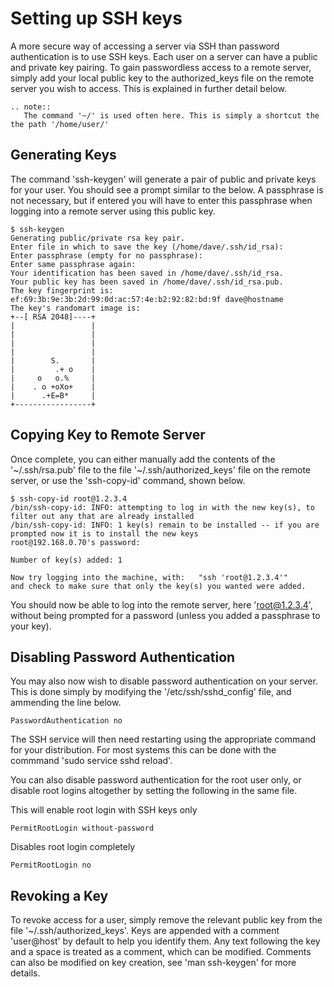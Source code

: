 # Setting up SSH keys

A more secure way of accessing a server via SSH than password authentication is to use SSH keys. Each user on a server can have a public and private key pairing. To gain passwordless access to a remote server, simply add your local public key to the authorized_keys file on the remote server you wish to access. This is explained in further detail below.

```eval_rst
.. note::
   The command '~/' is used often here. This is simply a shortcut the the path '/home/user/'
``` 

## Generating Keys

The command 'ssh-keygen' will generate a pair of public and private keys for your user. You should see a prompt similar to the below. A passphrase is not necessary, but if entered you will have to enter this passphrase when logging into a remote server using this public key. 

```console
$ ssh-keygen
Generating public/private rsa key pair.
Enter file in which to save the key (/home/dave/.ssh/id_rsa):
Enter passphrase (empty for no passphrase):
Enter same passphrase again:
Your identification has been saved in /home/dave/.ssh/id_rsa.
Your public key has been saved in /home/dave/.ssh/id_rsa.pub.
The key fingerprint is:
ef:69:3b:9e:3b:2d:99:0d:ac:57:4e:b2:92:82:bd:9f dave@hostname
The key's randomart image is:
+--[ RSA 2048]----+
|                 |
|                 |
|                 |
|                 |
|        S.       |
|         .+ o    |
|     o   o.%     |
|    . o +oXo+    |
|      .+E=B*     |
+-----------------+
```

## Copying Key to Remote Server

Once complete, you can either manually add the contents of the '~/.ssh/rsa.pub' file to the file '~/.ssh/authorized_keys' file on the remote server, or use the 'ssh-copy-id' command, shown below.

```console
$ ssh-copy-id root@1.2.3.4
/bin/ssh-copy-id: INFO: attempting to log in with the new key(s), to filter out any that are already installed
/bin/ssh-copy-id: INFO: 1 key(s) remain to be installed -- if you are prompted now it is to install the new keys
root@192.168.0.70's password:

Number of key(s) added: 1

Now try logging into the machine, with:   "ssh 'root@1.2.3.4'"
and check to make sure that only the key(s) you wanted were added.
```

You should now be able to log into the remote server, here 'root@1.2.3.4', without being prompted for a password (unless you added a passphrase to your key).


## Disabling Password Authentication

You may also now wish to disable password authentication on your server. This is done simply by modifying the '/etc/ssh/sshd_config' file, and ammending the line below.

```console
PasswordAuthentication no
```
The SSH service will then need restarting using the appropriate command for your distribution. For most systems this can be done with the commmand 'sudo service sshd reload'.

You can also disable password authentication for the root user only, or disable root logins altogether by setting the following in the same file.

This will enable root login with SSH keys only
```console
PermitRootLogin without-password
```
Disables root login completely
```console
PermitRootLogin no
```


## Revoking a Key

To revoke access for a user, simply remove the relevant public key from the file '~/.ssh/authorized_keys'. Keys are appended with a comment 'user@host' by default to help you identify them. Any text following the key and a space is treated as a comment, which can be modified. Comments can also be modified on key creation, see 'man ssh-keygen' for more details.

